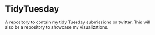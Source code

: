 # TidyTuesday
A repository to contain my tidy Tuesday submissions on twitter. This will also be a repository to showcase my visualizations.
